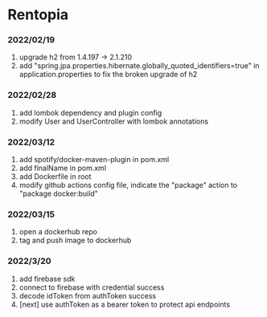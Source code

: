# Rentopia



### 2022/02/19
1. upgrade h2 from 1.4.197 -> 2.1.210
2. add "spring.jpa.properties.hibernate.globally_quoted_identifiers=true" in application.properties to fix the broken upgrade of h2

### 2022/02/28
1. add lombok dependency and plugin config
2. modify User and UserController with lombok annotations

### 2022/03/12
1. add spotify/docker-maven-plugin in pom.xml
2. add finalName in pom.xml
3. add Dockerfile in root
4. modify github actions config file, indicate the "package" action to "package docker:build"

### 2022/03/15
1. open a dockerhub repo
2. tag and push image to dockerhub

### 2022/3/20
1. add firebase sdk
2. connect to firebase with credential success
3. decode idToken from authToken success
4. [next] use authToken as a bearer token to protect api endpoints

